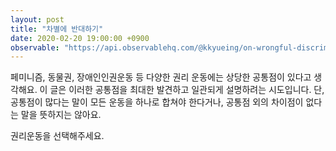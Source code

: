 ```yaml
---
layout: post
title: "차별에 반대하기"
date: 2020-02-20 19:00:00 +0900
observable: "https://api.observablehq.com/@kkyueing/on-wrongful-discriminations.js?v=3"
---
```


페미니즘, 동물권, 장애인인권운동 등 다양한 권리 운동에는 상당한 공통점이 있다고 생각해요. 이 글은 이러한 공통점을 최대한 발견하고 일관되게 설명하려는 시도입니다. 단, 공통점이 많다는 말이 모든 운동을 하나로 합쳐야 한다거나, 공통점 외의 차이점이 없다는 말을 뜻하지는 않아요.

권리운동을 선택해주세요.

<div id="ob-viewof-movement" class="ob-block"></div>

<div id="ob-table" class="ob-block"></div>

<div id="ob-doc" class="ob-block"></div>
